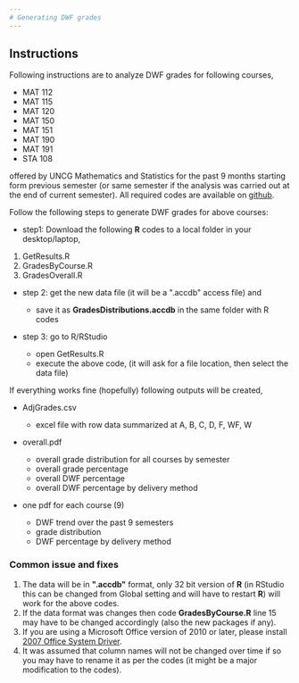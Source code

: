```yaml
---
# Generating DWF grades
---
```


## Instructions

Following instructions are to analyze DWF grades for following courses,

* MAT 112
* MAT 115 
* MAT 120
* MAT 150
* MAT 151
* MAT 190
* MAT 191
* STA 108

offered by UNCG Mathematics and Statistics for the past 9 months starting form previous semester (or same semester if the analysis was carried out at the end of current semester). All required codes are available on [github](https://github.com/cdvanlangenberg/Grades).

Follow the following steps to generate DWF grades for above courses: 

*  step1: Download the following **R** codes to a local folder in your desktop/laptop,

1. GetResults.R
2. GradesByCourse.R
3. GradesOverall.R

* step 2: get the new data file (it will be a ".accdb" access file) and 
    + save it as **GradesDistributions.accdb** in the same folder with R codes

* step 3: go to R/RStudio 
    + open GetResults.R 
    + execute the above code, (it will ask for a file location, then select the data file)    

If everything works fine (hopefully) following outputs will be created,

* AdjGrades.csv
    + excel file with row data summarized at A, B, C, D, F, WF, W
    
* overall.pdf
    + overall grade distribution for all courses by semester
    + overall grade percentage
    + overall DWF percentage
    + overall DWF percentage by delivery method

* one pdf for each course (9)
    + DWF trend over the past 9 semesters
    + grade distribution
    + DWF percentage by delivery method


### Common issue and fixes

1. The data will be in **".accdb"** format, only 32 bit version of **R** (in RStudio this can be changed from Global setting and will have to restart **R**) will work for the above codes.
2. If the data format was changes then code **GradesByCourse.R** line 15 may have to be changed accordingly (also the new packages if any). 
3. If you are using a Microsoft Office version of 2010 or later, please install [2007 Office System Driver](https://www.microsoft.com/en-us/download/details.aspx?id=23734).
4. It was assumed that column names will not be changed over time if so you may have to rename it as per the codes (it might be a major modification to the codes). 



